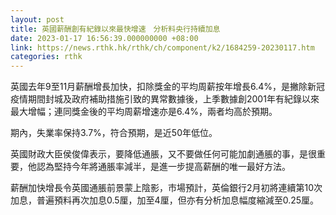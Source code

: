 ```yaml
---
layout: post
title: 英國薪酬創有紀錄以來最快增速　分析料央行持續加息
date: 2023-01-17 16:56:39.000000000 +08:00
link: https://news.rthk.hk/rthk/ch/component/k2/1684259-20230117.htm
categories: rthk
---
```


英國去年9至11月薪酬增長加快，扣除獎金的平均周薪按年增長6.4%，是撇除新冠疫情期間封城及政府補助措施引致的異常數據後，上季數據創2001年有紀錄以來最大增幅；連同獎金後的平均周薪增速亦是6.4%，兩者均高於預期。

期內，失業率保持3.7%，符合預期，是近50年低位。

英國財政大臣侯俊偉表示，要降低通脹，又不要做任何可能加劇通脹的事，是很重要，他認為堅持今年將通脹率減半，是進一步提高薪酬的唯一最好方法。

薪酬加快增長令英國通脹前景蒙上陰影，市場預計，英倫銀行2月初將連續第10次加息，普遍預料再次加息0.5厘，加至4厘，但亦有分析加息幅度縮減至0.25厘。
